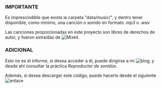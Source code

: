 ### IMPORTANTE

Es imprescindible que exista la carpeta "data/music/", y dentro tener disponible, como mínimo, una canción o sonido en formato *.mp3* o *.wav*

Las canciones proporcionadas en este proyecto son libres de derechos de autor, y fueron extraídas de ![Mixkit](https://mixkit.co/free-stock-music/).

### ADICIONAL

Esto no es el informe, si desea acceder a él, puede dirigirse a mi ![blog](https://josemap-99.github.io/), y desde ahí consultar la práctica *Reproductor de sonidos*.

Además, si desea descargar este código, puede hacerlo desde el siguiente ![enlace](https://downgit.github.io/#/home?url=https://github.com/JoseMAP-99/JoseMAP-99.github.io/tree/master/codes/MUSIC_PLAYER)
